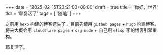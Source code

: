 +++
date = '2025-02-15T23:21:03+08:00'
draft = true
title = '你好，世界'
tldr = '耶复活了'
tags = [ '随笔' ]
+++

之前用 `hexo` 构建的博客遗失了，目前先使用 `github pages` + `hugo` 构建博客。  
将来大概会用 `cloudflare pages` + `org mode` + 自己用 `elisp` 写的博客引擎重构。  

耶复活了。  
